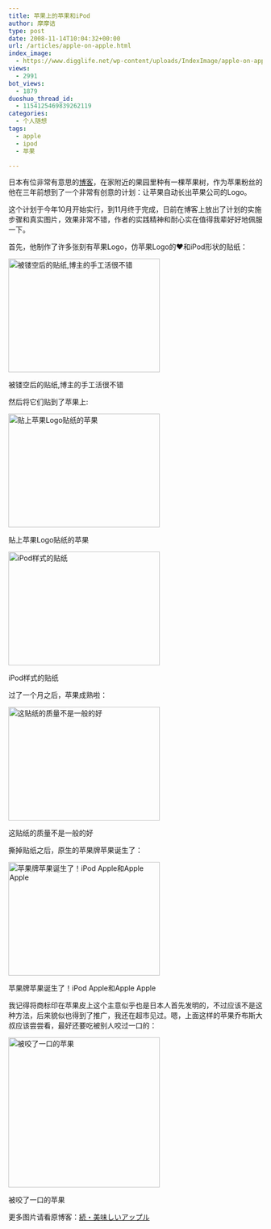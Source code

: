 ```yaml
---
title: 苹果上的苹果和iPod
author: 摩摩诘
type: post
date: 2008-11-14T10:04:32+00:00
url: /articles/apple-on-apple.html
index_image:
  - https://www.digglife.net/wp-content/uploads/IndexImage/apple-on-apple.jpg
views:
  - 2991
bot_views:
  - 1879
duoshuo_thread_id:
  - 1154125469839262119
categories:
  - 个人随想
tags:
  - apple
  - ipod
  - 苹果

---
```

日本有位非常有意思的<a title="美味苹果" href="http://blog.nobon.boo.jp/?eid=782720" target="_blank">博客</a>，在家附近的果园里种有一棵苹果树，作为苹果粉丝的他在三年前想到了一个非常有创意的计划：让苹果自动长出苹果公司的Logo。

这个计划于今年10月开始实行，到11月终于完成，日前在博客上放出了计划的实施步骤和真实图片，效果非常不错，作者的实践精神和耐心实在值得我辈好好地佩服一下。

<!--more-->

首先，他制作了许多张刻有苹果Logo，仿苹果Logo的❤和iPod形状的贴纸：

<div id="attachment_2741" style="width: 310px" class="wp-caption aligncenter">
  <a href="https://www.digglife.net/wp-content/uploads/2008/11/appleonapple_01.jpg"><img class="size-medium wp-image-2741" title="Apple苹果贴纸" src="http://digglife.qiniudn.com/wp-content/uploads/2008/11/appleonapple_01-300x225.jpg" alt="被镂空后的贴纸,博主的手工活很不错" width="300" height="225" /></a>
  
  <p class="wp-caption-text">
    被镂空后的贴纸,博主的手工活很不错
  </p>
</div>

然后将它们贴到了苹果上:

<div id="attachment_2742" style="width: 310px" class="wp-caption aligncenter">
  <a href="https://www.digglife.net/wp-content/uploads/2008/11/appleonapple_02.jpg"><img class="size-medium wp-image-2742" title="贴上苹果Logo贴纸的苹果" src="http://digglife.qiniudn.com/wp-content/uploads/2008/11/appleonapple_02-300x225.jpg" alt="贴上苹果Logo贴纸的苹果" width="300" height="225" /></a>
  
  <p class="wp-caption-text">
    贴上苹果Logo贴纸的苹果
  </p>
</div>

<div id="attachment_2744" style="width: 310px" class="wp-caption aligncenter">
  <a href="https://www.digglife.net/wp-content/uploads/2008/11/appleonapple_031.jpg"><img class="size-medium wp-image-2744" title="贴有iPod贴纸的苹果" src="http://digglife.qiniudn.com/wp-content/uploads/2008/11/appleonapple_031-300x225.jpg" alt="iPod样式的贴纸" width="300" height="225" /></a>
  
  <p class="wp-caption-text">
    iPod样式的贴纸
  </p>
</div>

过了一个月之后，苹果成熟啦：

<div id="attachment_2745" style="width: 310px" class="wp-caption aligncenter">
  <a href="https://www.digglife.net/wp-content/uploads/2008/11/appleonapple_05.jpg"><img class="size-medium wp-image-2745" title="成熟后的苹果" src="http://digglife.qiniudn.com/wp-content/uploads/2008/11/appleonapple_05-300x225.jpg" alt="这贴纸的质量不是一般的好" width="300" height="225" /></a>
  
  <p class="wp-caption-text">
    这贴纸的质量不是一般的好
  </p>
</div>

撕掉贴纸之后，原生的苹果牌苹果诞生了：

<div id="attachment_2746" style="width: 310px" class="wp-caption aligncenter">
  <a href="https://www.digglife.net/wp-content/uploads/2008/11/appleonapple_07.jpg"><img class="size-medium wp-image-2746" title="苹果牌苹果" src="http://digglife.qiniudn.com/wp-content/uploads/2008/11/appleonapple_07-300x225.jpg" alt="苹果牌苹果诞生了！iPod Apple和Apple Apple" width="300" height="225" /></a>
  
  <p class="wp-caption-text">
    苹果牌苹果诞生了！iPod Apple和Apple Apple
  </p>
</div>

我记得将商标印在苹果皮上这个主意似乎也是日本人首先发明的，不过应该不是这种方法，后来貌似也得到了推广，我还在超市见过。嗯，上面这样的苹果乔布斯大叔应该尝尝看，最好还要吃被别人咬过一口的：

<div id="attachment_2747" style="width: 310px" class="wp-caption aligncenter">
  <a href="https://www.digglife.net/wp-content/uploads/2008/11/appleonapple_15_2.jpg"><img class="size-medium wp-image-2747" title="被咬了一口的苹果" src="http://digglife.qiniudn.com/wp-content/uploads/2008/11/appleonapple_15_2-300x297.jpg" alt="被咬了一口的苹果" width="300" height="297" /></a>
  
  <p class="wp-caption-text">
    被咬了一口的苹果
  </p>
</div>

更多图片请看原博客：[続・美味しいアップル][1]

 [1]: http://blog.nobon.boo.jp/?eid=782720